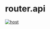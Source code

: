 # router.api
[![host](https://github.com/ittp/router.api/actions/workflows/manual.yml/badge.svg)](https://github.com/ittp/router.api/actions/workflows/manual.yml)
